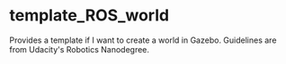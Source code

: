 # template_ROS_world
Provides a template if I want to create a world in Gazebo. Guidelines are from Udacity's Robotics Nanodegree.

